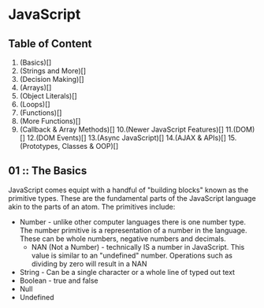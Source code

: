 # JavaScript
## Table of Content
1. (Basics)[]
2. (Strings and More)[]
3. (Decision Making)[]
4. (Arrays)[]
5. (Object Literals)[]
6. (Loops)[]
7. (Functions)[]
8. (More Functions)[]
9. (Callback & Array Methods)[]
10.(Newer JavaScript Features)[]
11.(DOM)[]
12.(DOM Events)[]
13.(Async JavaScript)[]
14.(AJAX & APIs)[]
15.(Prototypes, Classes & OOP)[]

## 01 :: The Basics
JavaScript comes equipt with a handful of "building blocks" known as the primitive types. These are the fundamental parts of the JavaScript language akin to the parts of an atom. The primitives include:
* Number - unlike other computer languages there is one number type. The number primitive is a representation of a number in the language. These can be whole numbers, negative numbers and decimals.
  * NAN (Not a Number) - technically IS a number in JavaScript. This value is similar to an "undefined" number. Operations such as dividing by zero will result in a NAN 
* String - Can be a single character or a whole line of typed out text
* Boolean - true and false
* Null
* Undefined

